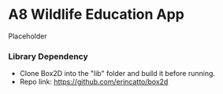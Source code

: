 # A8 Wildlife Education App
Placeholder

### Library Dependency

- Clone Box2D into the "lib" folder and build it before running. 
- Repo link: https://github.com/erincatto/box2d
